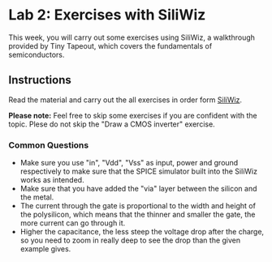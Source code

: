 # Lab 2: Exercises with SiliWiz

This week, you will carry out some exercises using SiliWiz, a walkthrough provided by Tiny Tapeout, which covers the fundamentals of semiconductors.

## Instructions
Read the material and carry out the all exercises in order form [SiliWiz](https://tinytapeout.com/siliwiz/).

**Please note:** Feel free to skip some exercises if you are confident with the topic. Plese do not skip the "Draw a CMOS inverter" exercise.


### Common Questions

- Make sure you use "in", "Vdd", "Vss" as input, power and ground respectively to make sure that the SPICE simulator built into the SiliWiz works as intended.
- Make sure that you have added the "via" layer between the silicon and the metal.
- The current through the gate is proportional to the width and height of the polysilicon, which means that the thinner and smaller the gate, the more current can go through it.
- Higher the capacitance, the less steep the voltage drop after the charge, so you need to zoom in really deep to see the drop than the given example gives.
